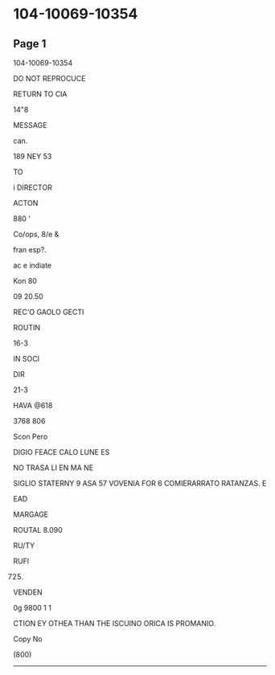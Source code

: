 # 104-10069-10354

## Page 1

104-10069-10354

DO NOT REPROCUCE

RETURN TO CIA

14"8

MESSAGE

can.

189 NEY 53

TO

i DIRECTOR

ACTON

880 '

Co/ops, 8/e &

fran esp?.

ac e indiate

Kon 80

09 20.50

REC'O GAOLO GECTI

ROUTIN

16-3

IN SOCI

DIR

21-3

HAVA @618

3768 806

Scon Pero

DIGIO FEACE CALO LUNE ES

NO TRASA LI EN MA NE

SIGLIO STATERNY 9 ASA 57 VOVENIA FOR 6 COMIERARRATO RATANZAS. E

EAD

MARGAGE

ROUTAL 8.090

RU/TY

RUFl

0725)

VENDEN

0g 9800 1 1

CTION EY OTHEA THAN THE ISCUINO ORICA IS PROMANIO.

Copy No

(800)

---

